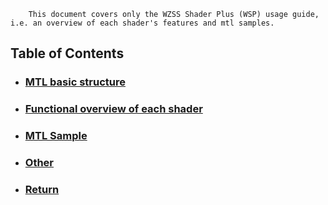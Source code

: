         This document covers only the WZSS Shader Plus (WSP) usage guide, i.e. an overview of each shader's features and mtl samples.

## Table of Contents
*  ### [MTL basic structure](./basic.md)
*  ### [Functional overview of each shader](./shaderFunc.md)
*  ### [MTL Sample](./mtl/README.md)
*  ### [Other](./other.md)
*  ### [Return](../../READMEeng.md)